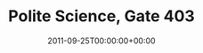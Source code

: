 ---
templateKey: event
guid: 0896669e-6eab-11ea-99c5-002590d1d1b0
date: 2011-09-25T00:00:00+00:00
eventTime: '5-8pm'
title: Polite Science, Gate 403
artist: Polite Science
city: Toronto
venue: Gate 403
group: Tim Shia
guests: Kevin Barrett, Tim Shia, John Meyer
---
